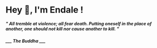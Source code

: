 <h1 title="head"> Hey 👋, I'm Endale !</h1>

**<h5><i>" All tremble at violence; all fear death. Putting oneself in the place of another, one should not kill nor cause another to kill. "</i></h5>**

*<b>___ The Buddha ___</b>*
